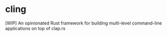 # cling
[WIP] An opinionated Rust framework for building multi-level command-line applications on top of clap.rs
